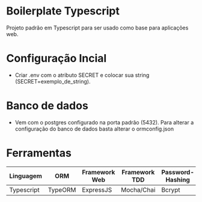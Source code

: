 # Boilerplate Typescript
Projeto padrão em Typescript para ser usado como base para aplicações web.

# Configuração Incial
 - Criar .env com o atributo SECRET e colocar sua string (SECRET=exemplo_de_string).

# Banco de dados
 - Vem com o postgres configurado na porta padrão (5432). Para alterar a configuração do banco de dados basta alterar o ormconfig.json

# Ferramentas
Linguagem | ORM | Framework Web | Framework TDD | Password-Hashing | Render | Auth | Documentation
--- | --- | --- | --- | --- | --- | --- | ---
Typescript | TypeORM | ExpressJS | Mocha/Chai | Bcrypt | Pug | JWT | Swagger
